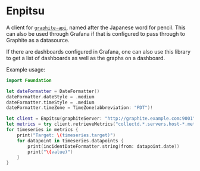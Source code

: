 # Enpitsu

A client for [`graphite-api`](https://graphite-api.readthedocs.io), named after the Japanese word for pencil. This can also be used through Grafana if that is configured to pass through to Graphite as a datasource.

If there are dashboards configured in Grafana, one can also use this library to get a list of dashboards as well as the graphs on a dashboard.

Example usage:

```swift
import Foundation

let dateFormatter = DateFormatter()
dateFormatter.dateStyle = .medium
dateFormatter.timeStyle = .medium
dateFormatter.timeZone = TimeZone(abbreviation: "PDT")!

let client = Enpitsu(graphiteServer: "http://graphite.example.com:9001")
let metrics = try client.retrieveMetrics("collectd.*.servers.host-*.metricname")
for timeseries in metrics {
    print("Target: \(timeseries.target)")
    for datapoint in timeseries.datapoints {
        print(incidentDateFormatter.string(from: datapoint.date))
        print("\(value)")
    }
}
```
